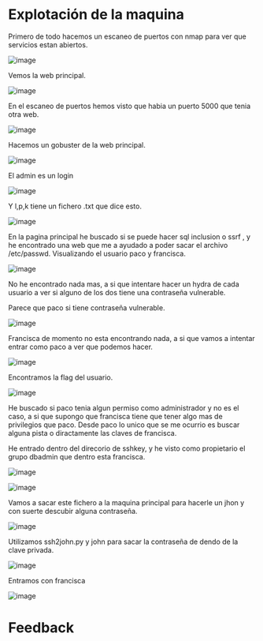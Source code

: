 # Explotación de la maquina

Primero de todo hacemos un escaneo de puertos con nmap para ver que servicios estan abiertos.

![image](https://github.com/Dani-ITB24/Proyecto-Final/assets/157145186/b9203e95-4dbe-4fac-b977-69f0f9a9fdba)


Vemos la web principal.

![image](https://github.com/Dani-ITB24/Proyecto-Final/assets/157145186/e77cf28d-04ff-49eb-bb77-6cefe28bd37f)

En el escaneo de puertos hemos visto que habia un puerto 5000 que tenia otra web.

![image](https://github.com/Dani-ITB24/Proyecto-Final/assets/157145186/c1b9da0d-123a-4c7c-befc-ec5f86259cc8)

Hacemos un gobuster de la web principal.

![image](https://github.com/Dani-ITB24/Proyecto-Final/assets/157145186/6de1e7c0-abaa-446c-be28-456959380e27)

El admin es un login 

![image](https://github.com/Dani-ITB24/Proyecto-Final/assets/157145186/098a1f90-6567-4d32-9884-17f907a7dfee)

Y l,p,k tiene un fichero .txt que dice esto.

![image](https://github.com/Dani-ITB24/Proyecto-Final/assets/157145186/ee78d258-38bf-444b-a3d8-5003f0a259eb)

En la pagina principal he buscado si se puede hacer sql inclusion o ssrf , y he encontrado una web que me a ayudado a poder sacar el archivo /etc/passwd. Visualizando el usuario paco y francisca.

![image](https://github.com/Dani-ITB24/Proyecto-Final/assets/157145186/da1d4528-668b-4c7d-ba54-891d13254d08)

No he encontrado nada mas, a si que intentare hacer un hydra de cada usuario a ver si alguno de los dos tiene una contraseña vulnerable.

Parece que paco si tiene contraseña vulnerable.

![image](https://github.com/Dani-ITB24/Proyecto-Final/assets/157145186/e3774a22-7cea-4cc7-ad49-7220c89087cd)

Francisca de momento no esta encontrando nada, a si que vamos a intentar entrar como paco a ver que podemos hacer.

![image](https://github.com/Dani-ITB24/Proyecto-Final/assets/157145186/36081f25-f7e8-4b23-9ff5-a9d731d5fb64)

Encontramos la flag del usuario.

![image](https://github.com/Dani-ITB24/Proyecto-Final/assets/157145186/d8d8da70-8617-4d94-8e7c-a6acc87ec64a)

He buscado si paco tenia algun permiso como administrador y no es el caso, a si que supongo que francisca tiene que tener algo mas de privilegios que paco. Desde paco lo unico que se me ocurrio es buscar alguna pista o diractamente las claves de francisca. 

He entrado dentro del direcorio de sshkey, y he visto como propietario el grupo dbadmin que dentro esta francisca.

![image](https://github.com/Dani-ITB24/Proyecto-Final/assets/157145186/d0f0371f-e5b6-4496-822a-61a5a48740fe)

![image](https://github.com/Dani-ITB24/Proyecto-Final/assets/157145186/ebe01e89-692d-436d-ac3d-aff8f88c11c4)

Vamos a sacar este fichero a la maquina principal para hacerle un jhon y con suerte descubir alguna contraseña.

![image](https://github.com/Dani-ITB24/Proyecto-Final/assets/157145186/8edc5dfc-74b2-4529-96d5-740cb4da8df5)

Utilizamos ssh2john.py y john para sacar la contraseña de dendo de la clave privada.

![image](https://github.com/Dani-ITB24/Proyecto-Final/assets/157145186/795c4d5b-d7d1-4795-a826-8786d1f522b8)

Entramos con francisca

![image](https://github.com/Dani-ITB24/Proyecto-Final/assets/157145186/e6c98979-c19f-4a20-973d-36eca675905a)


# Feedback

